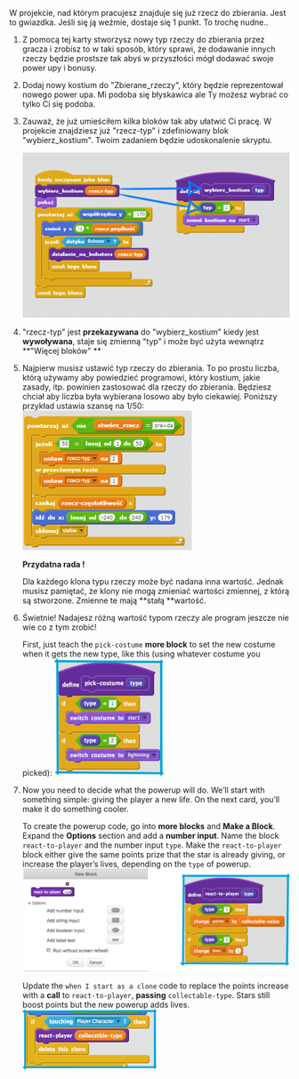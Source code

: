 W projekcie, nad którym pracujesz znajduje się już rzecz do zbierania. Jest to gwiazdka. Jeśli się ją weźmie, dostaje się 1 punkt. To trochę nudne..

1. Z pomocą tej karty stworzysz nowy typ rzeczy do zbierania przez gracza i zrobisz to w taki sposób, który sprawi, że dodawanie innych rzeczy będzie prostsze tak abyś w przyszłości mógł dodawać swoje power upy i bonusy.

2. Dodaj nowy kostium do "Zbierane\_rzeczy", który będzie reprezentował nowego power upa. Mi podoba się błyskawica ale Ty możesz wybrać co tylko Ci się podoba.

3. Zauważ, że już umieściłem kilka bloków tak aby ułatwić Ci pracę. W projekcie znajdziesz już "rzecz-typ" i zdefiniowany blok "wybierz\_kostium". Twoim zadaniem będzie udoskonalenie skryptu.

   ![](/assets/powerups1.png)

4. "rzecz-typ" jest **przekazywana** do "wybierz\_kostium" kiedy jest **wywoływana**, staje się zmienną "typ" i może być użyta wewnątrz **"Więcej bloków" **

5. Najpierw musisz ustawić typ rzeczy do zbierania. To po prostu liczba, którą używamy aby powiedzieć programowi, który kostium, jakie zasady, itp. powinien zastosować dla rzeczy do zbierania. Będziesz chciał aby liczba była wybierana losowo aby było ciekawiej. Poniższy przykład ustawia szansę na 1/50: ![](/assets/powerups2.bmp)

   **Przydatna rada !**

   Dla każdego klona typu rzeczy może być nadana inna wartość. Jednak musisz pamiętać, że klony nie mogą zmieniać wartości zmiennej,  z którą są stworzone. Zmienne te mają **stałą **wartość.

6. Świetnie! Nadajesz różną wartość typom rzeczy ale program jeszcze nie wie co z tym zrobić!

   First, just teach the `pick-costume` **more block** to set the new costume when it gets the new type, like this \(using whatever costume you picked\): ![](assets/powerup3.png)

7. Now you need to decide what the powerup will do. We’ll start with something simple: giving the player a new life. On the next card, you’ll make it do something cooler.

   To create the powerup code, go into **more blocks** and **Make a Block**. Expand the **Options** section and add a **number input**. Name the block `react-to-player` and the number input `type`. Make the `react-to-player` block either give the same points prize that the star is already giving, or increase the player’s lives, depending on the `type` of powerup.  ![](assets/powerup4and5.png)

   Update the `when I start as a clone` code to replace the points increase with a **call** to `react-to-player`, **passing** `collectable-type`. Stars still boost points but the new powerup adds lives. ![](assets/powerup6.png)



